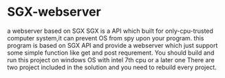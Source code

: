 # SGX-webserver
a webserver based on SGX
SGX is a API which built for only-cpu-trusted computer system,it can prevent OS from spy upon your program.
this program is based on SGX API and provide a webserver which just support some simple function like get and post requrement.
You should build and run this project on windows OS with intel 7th cpu or a later one
There are two project included in the solution and you need to rebuild every project.

